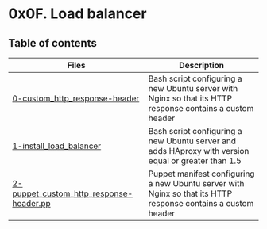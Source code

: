 # 0x0F. Load balancer

## Table of contents
Files | Description
----- | -----------
[0-custom_http_response-header](./0-custom_http_response-header) | Bash script configuring a new Ubuntu server with Nginx so that its HTTP response contains a custom header
[1-install_load_balancer](./1-install_load_balancer) | Bash script configuring a new Ubuntu server and adds HAproxy with version equal or greater than 1.5
[2-puppet_custom_http_response-header.pp](./2-puppet_custom_http_response-header.pp) | Puppet manifest configuring a new Ubuntu server with Nginx so that its HTTP response contains a custom header
